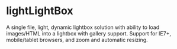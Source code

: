 lightLightBox
=============

A single file, light, dynamic lightbox solution with ability to load images/HTML into a lightbox with gallery support. Support for IE7+, mobile/tablet browsers, and zoom and automatic resizing.
